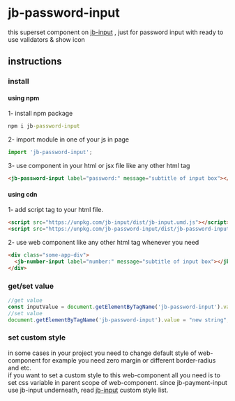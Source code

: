 # jb-password-input

this superset component on [jb-input](https://github.com/javadbat/jb-input) , just for password input with ready to use validators & show icon

## instructions

### install

#### using npm

1- install npm package
```cmd
npm i jb-password-input
```

2- import module in one of your js in page

```js
import 'jb-password-input';

```

3- use component in your html or jsx file like any other html tag

```html
<jb-password-input label="password:" message="subtitle of input box"></jb-password-input>
```
#### using cdn

1- add script tag to your html file.

```HTML
<script src="https://unpkg.com/jb-input/dist/jb-input.umd.js"></script>
<script src="https://unpkg.com/jb-password-input/dist/jb-password-input.umd.js"></script>
```
2- use web component like any other html tag whenever you need

```html
<div class="some-app-div">
  <jb-number-input label="number:" message="subtitle of input box"></jb-number-input>
</div>
```
### get/set value

```js
//get value
const inputValue = document.getElementByTagName('jb-password-input').value;
//set value
document.getElementByTagName('jb-password-input').value = "new string";
```

### set custom style

in some cases in your project you need to change default style of web-component for example you need zero margin or different border-radius and etc.    
if you want to set a custom style to this web-component all you need is to set css variable in parent scope of web-component.
since jb-payment-input use jb-input underneath, read [jb-input](https://github.com/javadbat/jb-input) custom style list.
